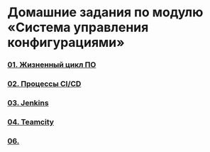 # Домашние задания по модулю «Система управления конфигурациями»
### [01. Жизненный цикл ПО](01/README.md)
### [02. Процессы CI/CD](02/README.md)
### [03. Jenkins](03/README.md)
### [04. Teamcity](04/README.md)
### [06. ](06/README.md)